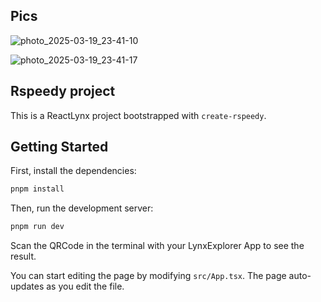 ## Pics

![photo_2025-03-19_23-41-10](https://github.com/user-attachments/assets/7de19bfb-b954-4dea-b53e-38920a63b150)


![photo_2025-03-19_23-41-17](https://github.com/user-attachments/assets/2453f5ae-642a-48ca-ab13-e9d929e2664c)



## Rspeedy project

This is a ReactLynx project bootstrapped with `create-rspeedy`.

## Getting Started

First, install the dependencies:

```bash
pnpm install
```

Then, run the development server:

```bash
pnpm run dev
```

Scan the QRCode in the terminal with your LynxExplorer App to see the result.

You can start editing the page by modifying `src/App.tsx`. The page auto-updates as you edit the file.
